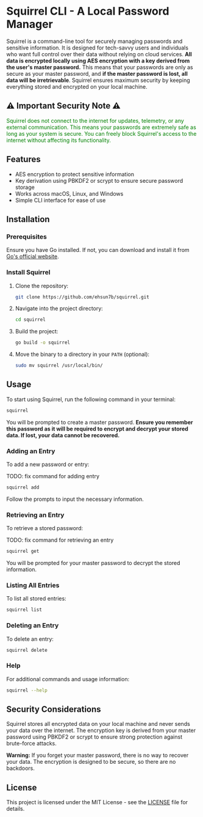 # Squirrel CLI - A Local Password Manager

Squirrel is a command-line tool for securely managing passwords and sensitive information. It is designed for tech-savvy users and individuals who want full control over their data without relying on cloud services. **All data is encrypted locally using AES encryption with a key derived from the user's master password.** This means that your passwords are only as secure as your master password, and **if the master password is lost, all data will be irretrievable**. Squirrel ensures maximum security by keeping everything stored and encrypted on your local machine.

## ⚠️ Important Security Note ⚠️

<p style="color: green;">
Squirrel does not connect to the internet for updates, telemetry, or any external communication. This means your passwords are extremely safe as long as your system is secure. You can freely block Squirrel's access to the internet without affecting its functionality.
</p>

## Features

- AES encryption to protect sensitive information
- Key derivation using PBKDF2 or scrypt to ensure secure password storage
- Works across macOS, Linux, and Windows
- Simple CLI interface for ease of use

## Installation

### Prerequisites

Ensure you have Go installed. If not, you can download and install it from [Go's official website](https://golang.org/dl/).

### Install Squirrel

1. Clone the repository:

   ```bash
   git clone https://github.com/ehsun7b/squirrel.git
   ```

2. Navigate into the project directory:

   ```bash
   cd squirrel
   ```

3. Build the project:

   ```bash
   go build -o squirrel
   ```

4. Move the binary to a directory in your `PATH` (optional):

   ```bash
   sudo mv squirrel /usr/local/bin/
   ```

## Usage

To start using Squirrel, run the following command in your terminal:

```bash
squirrel
```

You will be prompted to create a master password. **Ensure you remember this password as it will be required to encrypt and decrypt your stored data. If lost, your data cannot be recovered.**

### Adding an Entry

To add a new password or entry:

TODO: fix command for adding entry

```bash
squirrel add
```

Follow the prompts to input the necessary information.

### Retrieving an Entry

To retrieve a stored password:

TODO: fix command for retrieving an entry

```bash
squirrel get
```

You will be prompted for your master password to decrypt the stored information.

### Listing All Entries

To list all stored entries:

```bash
squirrel list
```

### Deleting an Entry

To delete an entry:

```bash
squirrel delete
```

### Help

For additional commands and usage information:

```bash
squirrel --help
```

## Security Considerations

Squirrel stores all encrypted data on your local machine and never sends your data over the internet. The encryption key is derived from your master password using PBKDF2 or scrypt to ensure strong protection against brute-force attacks.

**Warning:** If you forget your master password, there is no way to recover your data. The encryption is designed to be secure, so there are no backdoors.

## License

This project is licensed under the MIT License - see the [LICENSE](LICENSE) file for details.
